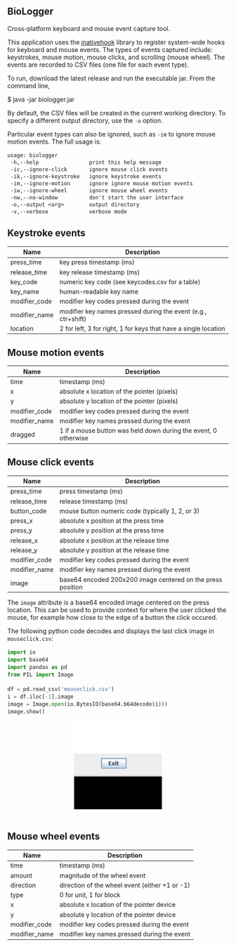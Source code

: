 ## BioLogger

Cross-platform keyboard and mouse event capture tool.

This application uses the [jnativehook](https://github.com/kwhat/jnativehook/) library to register system-wide hooks for keyboard and mouse events. The types of events captured include: keystrokes, mouse motion, mouse clicks, and scrolling (mouse wheel). The events are recorded to CSV files (one file for each event type).

To run, download the latest release and run the executable jar. From the command line,

$ java -jar biologger.jar

By default, the CSV files will be created in the current working directory. To specify a different output directory, use the `-o` option. 

Particular event types can also be ignored, such as `-im` to ignore mouse motion events. The full usage is:
```
usage: biologger
 -h,--help                print this help message
 -ic,--ignore-click       ignore mouse click events
 -ik,--ignore-keystroke   ignore keystroke events
 -im,--ignore-motion      ignore ignore mouse motion events
 -iw,--ignore-wheel       ignore mouse wheel events
 -nw,--no-window          don't start the user interface
 -o,--output <arg>        output directory
 -v,--verbose             verbose mode
```

## Keystroke events

Name | Description
--- | ---
press_time | key press timestamp (ms)
release_time | key release timestamp (ms)
key_code | numeric key code (see keycodes.csv for a table)
key_name | human-readable key name
modifier_code | modifier key codes pressed during the event
modifier_name | modifier key names pressed during the event (e.g., ctr+shift)
location | 2 for left, 3 for right, 1 for keys that have a single location

## Mouse motion events

Name | Description
--- | ---
time | timestamp (ms)
x | absolute x location of the pointer (pixels)
y | absolute y location of the pointer (pixels)
modifier_code | modifier key codes pressed during the event
modifier_name | modifier key names pressed during the event
dragged | 1 if a mouse button was held down during the event, 0 otherwise

## Mouse click events

Name | Description
--- | ---
press_time | press timestamp (ms)
release_time | release timestamp (ms)
button_code | mouse button numeric code (typically 1, 2, or 3)
press_x | absolute x position at the press time
press_y | absolute y position at the press time
release_x | absolute x position at the release time
release_y | absolute y position at the release time
modifier_code | modifier key codes pressed during the event
modifier_name | modifier key names pressed during the event
image | base64 encoded 200x200 image centered on the press position

The `image` attribute is a base64 encoded image centered on the press location. This can be used to provide context for where the user clicked the mouse, for example how close to the edge of a button the click occured.

The following python code decodes and displays the last click image in `mouseclick.csv`:
```python
import io
import base64
import pandas as pd
from PIL import Image

df = pd.read_csv('mouseclick.csv')
i = df.iloc[-1].image
image = Image.open(io.BytesIO(base64.b64decode(i)))
image.show()
```
<div align="center">
  <img src="figures/click.png"><br><br>
</div>

## Mouse wheel events

Name | Description
--- | ---
time | timestamp (ms)
amount | magnitude of the wheel event
direction | direction of the wheel event (either +1 or -1)
type | 0 for unit, 1 for block
x | absolute x location of the pointer device
y | absolute y location of the pointer device
modifier_code | modifier key codes pressed during the event
modifier_name | modifier key names pressed during the event
